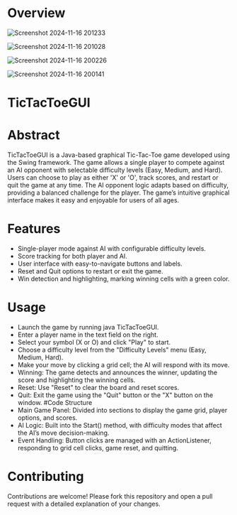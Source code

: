 # Overview

![Screenshot 2024-11-16 201233](https://github.com/user-attachments/assets/db81e0ff-c1f7-44ee-8791-325ab4a5aef1)

![Screenshot 2024-11-16 201028](https://github.com/user-attachments/assets/be293162-a7b6-4a1f-ae26-e254fdd7be8e)

![Screenshot 2024-11-16 200226](https://github.com/user-attachments/assets/dcba889a-1273-496f-9ac6-485f5eadd38f)

![Screenshot 2024-11-16 200141](https://github.com/user-attachments/assets/d87614ea-34f7-4b75-b885-2c40dc7e14fd)


# TicTacToeGUI
# Abstract
TicTacToeGUI is a Java-based graphical Tic-Tac-Toe game developed using the Swing framework. The game allows a single player to compete against an AI opponent with selectable difficulty levels (Easy, Medium, and Hard). Users can choose to play as either 'X' or 'O', track scores, and restart or quit the game at any time. The AI opponent logic adapts based on difficulty, providing a balanced challenge for the player. The game’s intuitive graphical interface makes it easy and enjoyable for users of all ages.

# Features
* Single-player mode against AI with configurable difficulty levels.
* Score tracking for both player and AI.
* User interface with easy-to-navigate buttons and labels.
* Reset and Quit options to restart or exit the game.
* Win detection and highlighting, marking winning cells with a green color.

# Usage
* Launch the game by running java TicTacToeGUI.
* Enter a player name in the text field on the right.
* Select your symbol (X or O) and click "Play" to start.
* Choose a difficulty level from the "Difficulty Levels" menu (Easy, Medium, Hard).
* Make your move by clicking a grid cell; the AI will respond with its move.
* Winning: The game detects and announces the winner, updating the score and highlighting the winning cells.
* Reset: Use "Reset" to clear the board and reset scores.
* Quit: Exit the game using the "Quit" button or the "X" button on the window.
#Code Structure
* Main Game Panel: Divided into sections to display the game grid, player options, and scores.
* AI Logic: Built into the Start() method, with difficulty modes that affect the AI’s move decision-making.
* Event Handling: Button clicks are managed with an ActionListener, responding to grid cell clicks, game reset, and quitting.
# Contributing
 Contributions are welcome! Please fork this repository and open a pull request with a detailed explanation of your changes.
